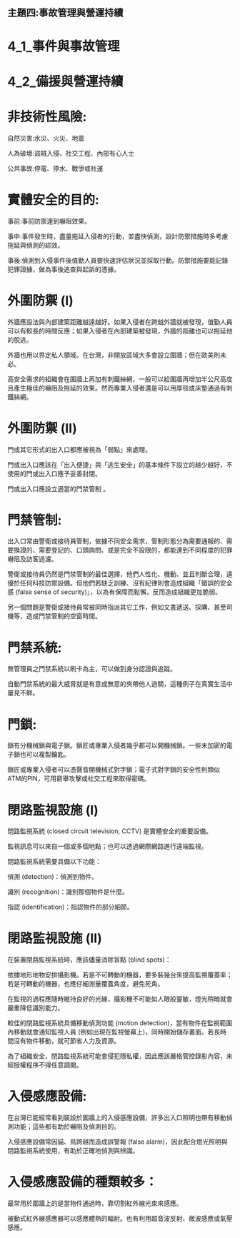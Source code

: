 ## 主題四:事故管理與營運持續


# 4_1_事件與事故管理

# 4_2_備援與營運持續

# 非技術性風險:     

自然災害:水災、火災、地震

人為破壞:盜賊入侵、社交工程、內部有心人士

公共事故:停電、停水、戰爭或社運



# 實體安全的目的:

事前:事前防禦達到嚇阻效果。

事中:事件發生時，盡量拖延入侵者的行動，並盡快偵測，設計防禦措施時多考慮拖延與偵測的綜效。

事後:偵測到入侵事件後值勤人員要快速評估狀況並採取行動。防禦措施要能記錄犯罪證據，做為事後追查與起訴的憑據。


# 外圍防禦 (I)

外牆應設法與內部建築距離越遠越好。如果入侵者在跨越外牆就被發現，值勤人員可以有較長的時間反應；如果入侵者在內部建築被發現，外牆的距離也可以拖延他的脫逃。

外牆也用以界定私人領域。在台灣，非開放區域大多會設立圍牆；但在歐美則未必。

高安全需求的組織會在圍牆上再加有刺鐵絲網，一般可以給圍牆再增加半公尺高度且產生極佳的嚇阻及拖延的效果。然而專業入侵者還是可以用厚毯或床墊通過有刺鐵絲網。

# 外圍防禦 (II)

門或其它形式的出入口都應被視為「弱點」來處理。

門或出入口應該在「出入便捷」與「逃生安全」的基本條件下設立的越少越好，不使用的門或出入口應予妥善封閉。

門或出入口應設立適當的門禁管制 。

# 門禁管制:
出入口常由警衛或接待員管制，依據不同安全需求，管制形態分為需要通報的、需要換證的、需要登記的、口頭詢問、或是完全不設限的，都能達到不同程度的犯罪嚇阻及訪客過濾。

警衛或接待員仍然是門禁管制的最佳選擇，他們人性化、機動、並且判斷合理，遠優於任何科技防禦設備。但他們若缺乏訓練、沒有紀律則會造成組織「錯誤的安全感 (false sense of security)」，以為有保障而鬆懈，反而造成組織更加脆弱。

另一個問題是警衛或接待員常被同時指派其它工作，例如文書遞送、採購、甚至司機等，造成門禁管制的空窗時間。

# 門禁系統:

無管理員之門禁系統以刷卡為主，可以做到身分認證與追蹤。

自動門禁系統的最大威脅就是有意或無意的夾帶他人過關，這種例子在真實生活中屢見不鮮。

# 門鎖:

鎖有分機械鎖與電子鎖。鎖匠或專業入侵者幾乎都可以開機械鎖。一些未加密的電子鎖也可以複製鑰匙。

鎖匠或專業入侵者可以憑聲音開機械式對字鎖；電子式對字鎖的安全性則類似 ATM的PIN，可用窮舉攻擊或社交工程來取得密碼。

# 閉路監視設施 (I)

  閉路監視系統 (closed circuit television, CCTV) 是實體安全的重要設備。
  
  監視訊息可以來自一個或多個地點；也可以透過網際網路進行遠端監視。

閉路監視系統需要具備以下功能：

偵測 (detection)：偵測到物件。

識別 (recognition)：識別那個物件是什麼。

指認 (identification)：指認物件的部分細節。

# 閉路監視設施 (II)

在裝置閉路監視系統時，應該儘量消除盲點 (blind spots)：

依據地形地物安排攝影機。若是不可轉動的機器，要多裝幾台來提高監視覆蓋率；若是可轉動的機器，也應仔細測量覆蓋角度，避免死角。

在監視的過程應隨時維持良好的光線，攝影機不可能如人眼般靈敏，燈光稍暗就會嚴重降低識別能力。

較佳的閉路監視系統具備移動偵測功能 (motion detection)，當有物件在監視範圍內移動就會通知監視人員 (例如出現在監視螢幕上)，同時開始儲存畫面。若長時間沒有物件移動，就可節省人力及資源。

為了組織安全，閉路監視系統可能會侵犯隱私權，因此應該嚴格管控錄影內容，未經授權程序不得任意調閱。


# 入侵感應設備:

在台灣已能經常看到裝設於圍牆上的入侵感應設備，許多出入口照明也帶有移動偵測功能；這些都有助於嚇阻及偵測目的。

入侵感應設備常因貓、鳥跨越而造成誤警報 (false alarm)，因此配合燈光照明與閉路監視系統使用，有助於正確地偵測與辨識。

# 入侵感應設備的種類較多：

最常用於圍牆上的是當物件通過時，靠切割紅外線光束來感應。

被動式紅外線感應器可以感應體熱的輻射。也有利用超音波反射、微波感應或氣壓感應。

















































































